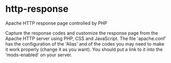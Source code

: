 # http-response
Apache HTTP response page controlled by PHP

Capture the response codes and customize the response page from the Apache HTTP 
server using PHP, CSS and JavaScript. The file 'apache.conf' has the 
configuration of the 'Alias' and of the codes you may need to make it work properly 
(change it as you want). You should put a link to it into the 'mods-enabled' on your server. 